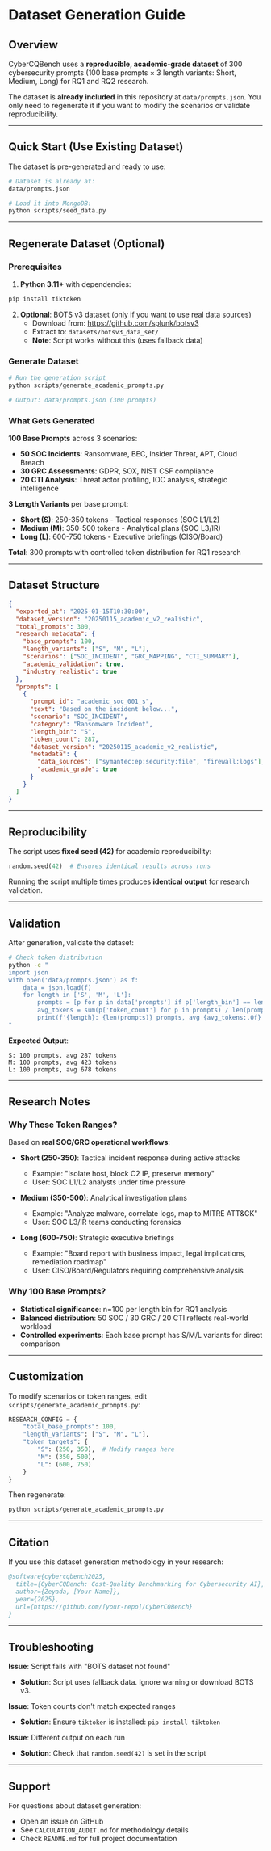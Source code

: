 # Dataset Generation Guide

## Overview

CyberCQBench uses a **reproducible, academic-grade dataset** of 300 cybersecurity prompts (100 base prompts × 3 length variants: Short, Medium, Long) for RQ1 and RQ2 research.

The dataset is **already included** in this repository at `data/prompts.json`. You only need to regenerate it if you want to modify the scenarios or validate reproducibility.

---

## Quick Start (Use Existing Dataset)

The dataset is pre-generated and ready to use:

```bash
# Dataset is already at:
data/prompts.json

# Load it into MongoDB:
python scripts/seed_data.py
```

---

## Regenerate Dataset (Optional)

### Prerequisites

1. **Python 3.11+** with dependencies:
```bash
pip install tiktoken
```

2. **Optional**: BOTS v3 dataset (only if you want to use real data sources)
   - Download from: https://github.com/splunk/botsv3
   - Extract to: `datasets/botsv3_data_set/`
   - **Note**: Script works without this (uses fallback data)

### Generate Dataset

```bash
# Run the generation script
python scripts/generate_academic_prompts.py

# Output: data/prompts.json (300 prompts)
```

### What Gets Generated

**100 Base Prompts** across 3 scenarios:
- **50 SOC Incidents**: Ransomware, BEC, Insider Threat, APT, Cloud Breach
- **30 GRC Assessments**: GDPR, SOX, NIST CSF compliance
- **20 CTI Analysis**: Threat actor profiling, IOC analysis, strategic intelligence

**3 Length Variants** per base prompt:
- **Short (S)**: 250-350 tokens - Tactical responses (SOC L1/L2)
- **Medium (M)**: 350-500 tokens - Analytical plans (SOC L3/IR)
- **Long (L)**: 600-750 tokens - Executive briefings (CISO/Board)

**Total**: 300 prompts with controlled token distribution for RQ1 research

---

## Dataset Structure

```json
{
  "exported_at": "2025-01-15T10:30:00",
  "dataset_version": "20250115_academic_v2_realistic",
  "total_prompts": 300,
  "research_metadata": {
    "base_prompts": 100,
    "length_variants": ["S", "M", "L"],
    "scenarios": ["SOC_INCIDENT", "GRC_MAPPING", "CTI_SUMMARY"],
    "academic_validation": true,
    "industry_realistic": true
  },
  "prompts": [
    {
      "prompt_id": "academic_soc_001_s",
      "text": "Based on the incident below...",
      "scenario": "SOC_INCIDENT",
      "category": "Ransomware Incident",
      "length_bin": "S",
      "token_count": 287,
      "dataset_version": "20250115_academic_v2_realistic",
      "metadata": {
        "data_sources": ["symantec:ep:security:file", "firewall:logs"],
        "academic_grade": true
      }
    }
  ]
}
```

---

## Reproducibility

The script uses **fixed seed (42)** for academic reproducibility:

```python
random.seed(42)  # Ensures identical results across runs
```

Running the script multiple times produces **identical output** for research validation.

---

## Validation

After generation, validate the dataset:

```bash
# Check token distribution
python -c "
import json
with open('data/prompts.json') as f:
    data = json.load(f)
    for length in ['S', 'M', 'L']:
        prompts = [p for p in data['prompts'] if p['length_bin'] == length]
        avg_tokens = sum(p['token_count'] for p in prompts) / len(prompts)
        print(f'{length}: {len(prompts)} prompts, avg {avg_tokens:.0f} tokens')
"
```

**Expected Output**:
```
S: 100 prompts, avg 287 tokens
M: 100 prompts, avg 423 tokens
L: 100 prompts, avg 678 tokens
```

---

## Research Notes

### Why These Token Ranges?

Based on **real SOC/GRC operational workflows**:

- **Short (250-350)**: Tactical incident response during active attacks
  - Example: "Isolate host, block C2 IP, preserve memory"
  - User: SOC L1/L2 analysts under time pressure

- **Medium (350-500)**: Analytical investigation plans
  - Example: "Analyze malware, correlate logs, map to MITRE ATT&CK"
  - User: SOC L3/IR teams conducting forensics

- **Long (600-750)**: Strategic executive briefings
  - Example: "Board report with business impact, legal implications, remediation roadmap"
  - User: CISO/Board/Regulators requiring comprehensive analysis

### Why 100 Base Prompts?

- **Statistical significance**: n=100 per length bin for RQ1 analysis
- **Balanced distribution**: 50 SOC / 30 GRC / 20 CTI reflects real-world workload
- **Controlled experiments**: Each base prompt has S/M/L variants for direct comparison

---

## Customization

To modify scenarios or token ranges, edit `scripts/generate_academic_prompts.py`:

```python
RESEARCH_CONFIG = {
    "total_base_prompts": 100,
    "length_variants": ["S", "M", "L"],
    "token_targets": {
        "S": (250, 350),  # Modify ranges here
        "M": (350, 500),
        "L": (600, 750)
    }
}
```

Then regenerate:
```bash
python scripts/generate_academic_prompts.py
```

---

## Citation

If you use this dataset generation methodology in your research:

```bibtex
@software{cybercqbench2025,
  title={CyberCQBench: Cost-Quality Benchmarking for Cybersecurity AI},
  author={Zeyada, [Your Name]},
  year={2025},
  url={https://github.com/[your-repo]/CyberCQBench}
}
```

---

## Troubleshooting

**Issue**: Script fails with "BOTS dataset not found"
- **Solution**: Script uses fallback data. Ignore warning or download BOTS v3.

**Issue**: Token counts don't match expected ranges
- **Solution**: Ensure `tiktoken` is installed: `pip install tiktoken`

**Issue**: Different output on each run
- **Solution**: Check that `random.seed(42)` is set in the script

---

## Support

For questions about dataset generation:
- Open an issue on GitHub
- See `CALCULATION_AUDIT.md` for methodology details
- Check `README.md` for full project documentation
